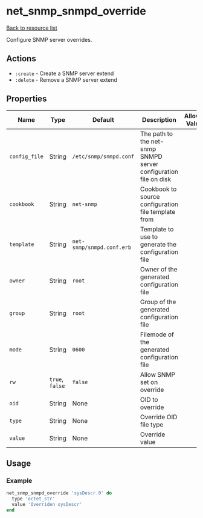 # net_snmp_snmpd_override

[Back to resource list](../README.md#resources)

Configure SNMP server overrides.

## Actions

- `:create` - Create a SNMP server extend
- `:delete` - Remove a SNMP server extend

## Properties

| Name                   | Type          | Default                          | Description                                                         | Allowed Values      |
| ---------------------- | ------------- | -------------------------------- | ------------------------------------------------------------------- | ------------------- |
| `config_file`          | String        | `/etc/snmp/snmpd.conf`           | The path to the net-snmp SNMPD server configuration file on disk    |                     |
| `cookbook`             | String        | `net-snmp`                       | Cookbook to source configuration file template from                 |                     |
| `template`             | String        | `net-snmp/snmpd.conf.erb`        | Template to use to generate the configuration file                  |                     |
| `owner`                | String        | `root`                           | Owner of the generated configuration file                           |                     |
| `group`                | String        | `root`                           | Group of the generated configuration file                           |                     |
| `mode`                 | String        | `0600`                           | Filemode of the generated configuration file                        |                     |
| `rw`                   | `true`, `false` | `false`                        | Allow SNMP set on override                                          |                     |
| `oid`                  | String        | None                             | OID to override                                                     |                     |
| `type`                 | String        | None                             | Override OID file type                                              |                     |
| `value`                | String        | None                             | Override value                                                      |                     |

## Usage

### Example

```ruby
net_snmp_snmpd_override 'sysDescr.0' do
  type 'octet_str'
  value 'Overriden sysDescr'
end
```
